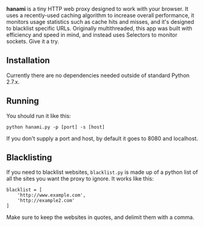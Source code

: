 **hanami** is a tiny HTTP web proxy designed to work with your browser. It uses a recently-used caching algorithm to increase overall performance, it monitors usage statistics such as cache hits and misses, and it's designed to blacklist specific URLs. Originally multithreaded, this app was built with efficiency and speed in mind, and instead uses Selectors to monitor sockets. Give it a try.

## Installation
Currently there are no dependencies needed outside of standard Python 2.7.x.

## Running
You should run it like this:
```
python hanami.py -p [port] -s [host]
```
If you don't supply a port and host, by default it goes to 8080 and localhost. 

## Blacklisting
If you need to blacklist websites, `blacklist.py` is made up of a python list of all the sites you want the proxy to ignore. It works like this:
```
blacklist = [ 
	'http://www.example.com', 
	'http://example2.com'
]
```
Make sure to keep the websites in quotes, and delimit them with a comma.
